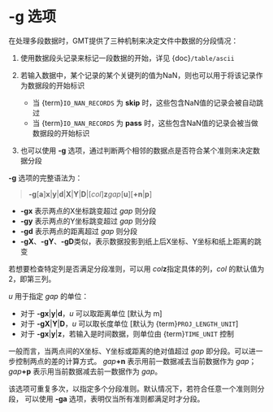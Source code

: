 # -g 选项

在处理多段数据时，GMT提供了三种机制来决定文件中数据的分段情况：

1. 使用数据段头记录来标记一段数据的开始，详见 {doc}`/table/ascii`

2. 若输入数据中，某个记录的某个关键列的值为NaN，则也可以用于将该记录作为数据段的开始标识

   - 当 {term}`IO_NAN_RECORDS` 为 **skip** 时，这些包含NaN值的记录会被自动跳过
   - 当 {term}`IO_NAN_RECORDS` 为 **pass** 时，这些包含NaN值的记录会被当做数据段的开始标识

3. 也可以使用 **-g** 选项，通过判断两个相邻的数据点是否符合某个准则来决定数据分段

**-g** 选项的完整语法为：

> **-g**\[**a**\]**x**|**y**|**d**|**X**|**Y**|**D**|\[*col*\]**z***gap*\[**u**\]\[**+n**|**p**\]

- **-gx** 表示两点的X坐标跳变超过 *gap* 则分段
- **-gy** 表示两点的Y坐标跳变超过 *gap* 则分段
- **-gd** 表示两点的距离超过 *gap* 则分段
- **-gX**、**-gY**、**-gD**类似，表示数据投影到纸上后X坐标、Y坐标和纸上距离的跳变

若想要检查特定列是否满足分段准则，可以用 *col***z**指定具体的列，*col* 的默认值为 2，即第三列。

*u* 用于指定 *gap* 的单位：

- 对于 **-g**__x__|__y__|__d__，*u* 可以取距离单位 [默认为 m]
- 对于 **-g**__X__|__Y__|__D__，*u* 可以取长度单位 [默认为 {term}`PROJ_LENGTH_UNIT`]
- 对于 **-g**__x__|__y__|__z__，若输入是时间数据，则单位由 {term}`TIME_UNIT` 控制

一般而言，当两点间的X坐标、Y坐标或距离的绝对值超过 *gap* 即分段。可以进一步控制两点的差的计算方式。
_gap_**+n** 表示用前一数据减去当前数据作为 *gap*；
_gap_**+p** 表示用当前数据减去前一数据作为 *gap*。

该选项可重复多次，以指定多个分段准则。默认情况下，若符合任意一个准则则分段，
可以使用 **-ga** 选项，表明仅当所有准则都满足时才分段。
